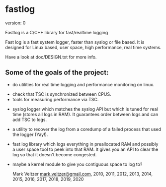 fastlog
=======

version: 0

Fastlog is a C/C++ library for fast/realtime logging

Fast log is a fast system logger, faster than syslog or file based.
It is designed for Linux based, user space, high performance, real time
systems.

Have a look at doc/DESIGN.txt for more info.

Some of the goals of the project:
---------------------------------
* do utilities for real time logging and performance monitoring on linux.
- check that TSC is synchronized between CPUS.
- tools for measuring performance via TSC.
* syslog logger which matches the syslog API but which is tuned for real time
(stores all logs in RAM).
It guarantees order between logs and can add TSC to logs.
* a utility to recover the log from a coredump of a failed process that used the
logger (Yay!).
* fast log library which logs everything in preallocated RAM and possibly
a user space tool to peek into that RAM.
It gives you an API to clear the log so that it doesn't become congested.
* maybe a kernel module to give you contiguous space to log to?

	Mark Veltzer <mark.veltzer@gmail.com>, 2010, 2011, 2012, 2013, 2014, 2015, 2016, 2017, 2018, 2019, 2020
